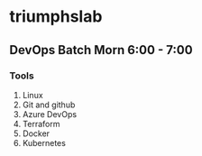 # triumphslab
## DevOps Batch Morn 6:00 - 7:00
### Tools
1. Linux
2. Git and github
3. Azure DevOps
4. Terraform
5. Docker
6. Kubernetes

